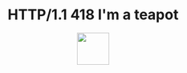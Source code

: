 <div align="center">
	<h1>HTTP/1.1 418 I'm a teapot</h1>
	<img src="https://github.githubassets.com/images/spinners/octocat-spinner-128.gif" width="64" height="64">
	<br>
	<br>
</div>
